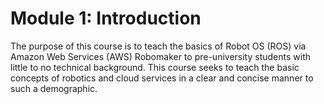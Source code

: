 # Module 1: Introduction

The purpose of this course is to teach the basics of Robot OS (ROS) via Amazon Web Services (AWS) Robomaker to pre-university students with little to no technical background. This course seeks to teach the basic concepts of robotics and cloud services in a clear and concise manner to such a demographic.
